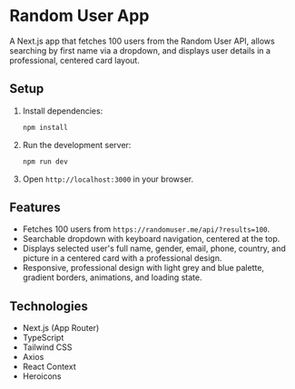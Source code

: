 # Random User App

A Next.js app that fetches 100 users from the Random User API, allows searching by first name via a dropdown, and displays user details in a professional, centered card layout.

## Setup

1. Install dependencies:
   ```bash
   npm install
   ```

2. Run the development server:
   ```bash
   npm run dev
   ```

3. Open `http://localhost:3000` in your browser.

## Features
- Fetches 100 users from `https://randomuser.me/api/?results=100`.
- Searchable dropdown with keyboard navigation, centered at the top.
- Displays selected user's full name, gender, email, phone, country, and picture in a centered card with a professional design.
- Responsive, professional design with light grey and blue palette, gradient borders, animations, and loading state.

## Technologies
- Next.js (App Router)
- TypeScript
- Tailwind CSS
- Axios
- React Context
- Heroicons